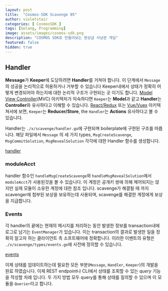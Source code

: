 ```yaml
---
layout: post
title:  "Cosmos-SDK Scavenge 05"
author: violetstair
categories: [ CosmosSDK ]
tags: [Golang, Programming]
image: assets/images/cosmos-sdk.png
description: "COSMOS SDK로 만들어보는 현상금 사냥꾼 게임"
featured: false
hidden: true
---
```


## Handler

**Message**가 **Keeper**에 도당하려면 **Handler**를 거쳐야 합니다.
이 단계에서 `Message`의 성공을 논리적으로 허용하거나 거부할 수 있습니다
Keeper내에서 상태가 정확히 어떻게 변경되어야 하는지에 대한 논리적 구조가 구현되는 곳 이기도 합니다.
[Model View Controller](https://en.wikipedia.org/wiki/Model%E2%80%93view%E2%80%93controller)(MVC) 아키텍처가 익숙하다면 `Keeper`는 **Model**과 같고 **Handler**는 **Controller**와 유사하다고 이해할 수 있습니다.
[React/Redux](<https://en.wikipedia.org/wiki/React_(web_framework)>) 또는 [Vue/Vuex](https://en.wikipedia.org/wiki/Vue.js) 아키텍쳐서에 보면, `Keeper`는 **Reducer/Store**, the `Handler`는 **Actions** 유사하다고 볼 수 있습니다.

Handler는 `./x/scavenge/handler.go`에 구현되며 boilerplate에 구현된 구조를 따릅니다.
해당 파일에서 `Message` 의 세 가지 types, `MsgCreateScavenge`, `MsgCommitSolution`, `MsgRevealSolution` 각각에 대한 Handler 함수를 생성합니다.

[handler](https://github.com/cosmos/sdk-tutorials/tree/master/scavenge/x/scavenge/handler.go)

### moduleAcct

handler 함수인 `handleMsgCreateScavenge`와 `handleMsgRevealSolution`에서 `moduleAcct`가 사용된것을 볼 수 있습니다.
이 계정은 공개키 쌍에 의해 제어되지는 않지만 실제 모듈이 소유한 계정에 대한 참조 입니다.
scavenge가 해결될 때 까지 scavenger에 첨부된 보상을 보유하는데 사용되며, scavenge를 해결한 계정에게 보상을 지급합니다.

### Events

각 handler의 끝에는 현재의 메시지를 처리하는 동안 발생한 정보를 transaction내에 로그로 남기는 `EventManager`가 있습니다.
이는 transaction의 결과로 발생한 일을 정확히 알고자 하는 클라이언트 측 소프트웨어에 정확합니다.
이러한 이벤트의 유형은 `./x/scavenge/types/events.go`에 사전에 정의할 수 있습니다.

[events](https://github.com/cosmos/sdk-tutorials/tree/master/scavenge/x/scavenge/types/events.go)

이제 상태를 업데이트하는데 필요한 모든 부분(`Message`, `Handler`, `Keeper`)의 개발을 완료 하였습니다.
이제 REST endpoint나 CLI에서 상태를 조회할 수 있는 _query_ 기능을 작성할 차례 입니다.
두 가지 방법 모두 query를 통해 상태를 질의할 수 있으며 이 모듈을 `Querier`라고 합니다.
